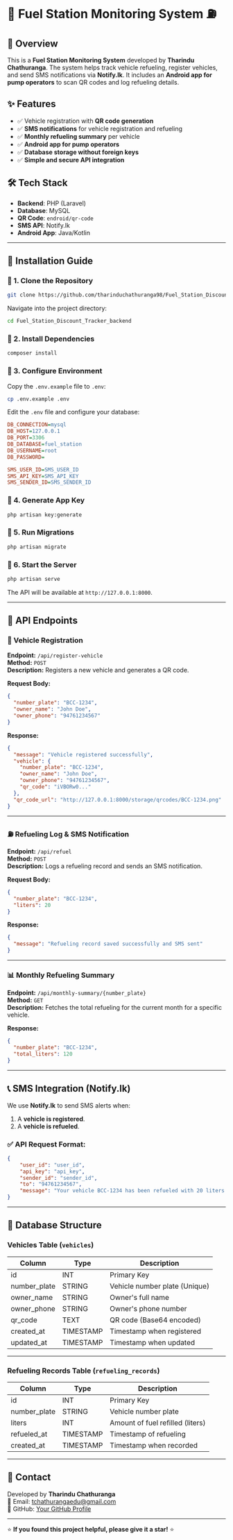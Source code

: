 <!-- <p align="center"><a href="https://laravel.com" target="_blank"><img src="https://raw.githubusercontent.com/laravel/art/master/logo-lockup/5%20SVG/2%20CMYK/1%20Full%20Color/laravel-logolockup-cmyk-red.svg" width="400" alt="Laravel Logo"></a></p>

<p align="center">
<a href="https://github.com/laravel/framework/actions"><img src="https://github.com/laravel/framework/workflows/tests/badge.svg" alt="Build Status"></a>
<a href="https://packagist.org/packages/laravel/framework"><img src="https://img.shields.io/packagist/dt/laravel/framework" alt="Total Downloads"></a>
<a href="https://packagist.org/packages/laravel/framework"><img src="https://img.shields.io/packagist/v/laravel/framework" alt="Latest Stable Version"></a>
<a href="https://packagist.org/packages/laravel/framework"><img src="https://img.shields.io/packagist/l/laravel/framework" alt="License"></a>
</p>
 -->

# 🚗 Fuel Station Monitoring System ⛽

## 📌 Overview
This is a **Fuel Station Monitoring System** developed by **Tharindu Chathuranga**. The system helps track vehicle refueling, register vehicles, and send SMS notifications via **Notify.lk**. It includes an **Android app for pump operators** to scan QR codes and log refueling details.

## ✨ Features
- ✅ Vehicle registration with **QR code generation**
- ✅ **SMS notifications** for vehicle registration and refueling
- ✅ **Monthly refueling summary** per vehicle
- ✅ **Android app for pump operators**
- ✅ **Database storage without foreign keys**
- ✅ **Simple and secure API integration**

## 🛠 Tech Stack
- **Backend**: PHP (Laravel)
- **Database**: MySQL
- **QR Code**: `endroid/qr-code`
- **SMS API**: Notify.lk
- **Android App**: Java/Kotlin

---

## 🚀 Installation Guide

### 📌 1. Clone the Repository
```bash
git clone https://github.com/tharinduchathuranga98/Fuel_Station_Discount_Tracker_backend.git
```
Navigate into the project directory:
```bash
cd Fuel_Station_Discount_Tracker_backend
```

### 📌 2. Install Dependencies
```bash
composer install
```

### 📌 3. Configure Environment
Copy the `.env.example` file to `.env`:
```bash
cp .env.example .env
```
Edit the `.env` file and configure your database:
```ini
DB_CONNECTION=mysql
DB_HOST=127.0.0.1
DB_PORT=3306
DB_DATABASE=fuel_station
DB_USERNAME=root
DB_PASSWORD=

SMS_USER_ID=SMS_USER_ID
SMS_API_KEY=SMS_API_KEY
SMS_SENDER_ID=SMS_SENDER_ID
```

### 📌 4. Generate App Key
```bash
php artisan key:generate
```

### 📌 5. Run Migrations
```bash
php artisan migrate
```

### 📌 6. Start the Server
```bash
php artisan serve
```
The API will be available at `http://127.0.0.1:8000`.

---

## 📡 API Endpoints

### 🚗 Vehicle Registration
**Endpoint:** `/api/register-vehicle`  
**Method:** `POST`  
**Description:** Registers a new vehicle and generates a QR code.

**Request Body:**
```json
{
  "number_plate": "BCC-1234",
  "owner_name": "John Doe",
  "owner_phone": "94761234567"
}
```

**Response:**
```json
{
  "message": "Vehicle registered successfully",
  "vehicle": {
    "number_plate": "BCC-1234",
    "owner_name": "John Doe",
    "owner_phone": "94761234567",
    "qr_code": "iVBORw0..."
  },
  "qr_code_url": "http://127.0.0.1:8000/storage/qrcodes/BCC-1234.png"
}
```

---

### ⛽ Refueling Log & SMS Notification
**Endpoint:** `/api/refuel`  
**Method:** `POST`  
**Description:** Logs a refueling record and sends an SMS notification.

**Request Body:**
```json
{
  "number_plate": "BCC-1234",
  "liters": 20
}
```

**Response:**
```json
{
  "message": "Refueling record saved successfully and SMS sent"
}
```

---

### 📊 Monthly Refueling Summary
**Endpoint:** `/api/monthly-summary/{number_plate}`  
**Method:** `GET`  
**Description:** Fetches the total refueling for the current month for a specific vehicle.

**Response:**
```json
{
  "number_plate": "BCC-1234",
  "total_liters": 120
}
```

---

## 📞 SMS Integration (Notify.lk)
We use **Notify.lk** to send SMS alerts when:
1. A **vehicle is registered**.
2. A **vehicle is refueled**.

### ✅ API Request Format:
```json
{
    "user_id": "user_id",
    "api_key": "api_key",
    "sender_id": "sender_id",
    "to": "94761234567",
    "message": "Your vehicle BCC-1234 has been refueled with 20 liters."
}
```
---

## 📄 Database Structure

### Vehicles Table (`vehicles`)
| Column        | Type       | Description                        |
|--------------|-----------|------------------------------------|
| id           | INT       | Primary Key                        |
| number_plate | STRING    | Vehicle number plate (Unique)     |
| owner_name   | STRING    | Owner's full name                 |
| owner_phone  | STRING    | Owner's phone number              |
| qr_code      | TEXT      | QR code (Base64 encoded)          |
| created_at   | TIMESTAMP | Timestamp when registered         |
| updated_at   | TIMESTAMP | Timestamp when updated            |

---

### Refueling Records Table (`refueling_records`)
| Column        | Type       | Description                        |
|--------------|-----------|------------------------------------|
| id           | INT       | Primary Key                        |
| number_plate | STRING    | Vehicle number plate              |
| liters       | INT       | Amount of fuel refilled (liters)  |
| refueled_at  | TIMESTAMP | Timestamp of refueling            |
| created_at   | TIMESTAMP | Timestamp when recorded           |

---

## 📧 Contact  
Developed by **Tharindu Chathuranga**  
📧 Email: tchathurangaedu@gmail.com  
🔗 GitHub: [Your GitHub Profile](https://github.com/tharinduchathuranga98)  

---

⭐ **If you found this project helpful, please give it a star!** ⭐
